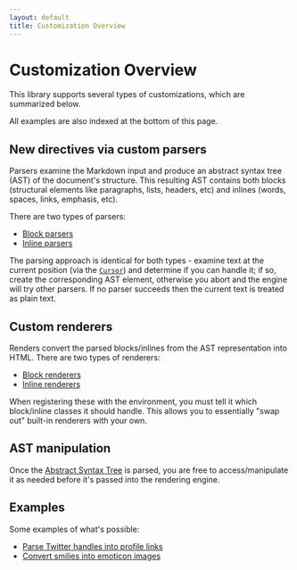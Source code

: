 ```yaml
---
layout: default
title: Customization Overview
---
```


Customization Overview
======================

This library supports several types of customizations, which are summarized below.

All examples are also indexed at the bottom of this page.

## New directives via custom parsers

Parsers examine the Markdown input and produce an abstract syntax tree (AST) of the document's structure.
This resulting AST contains both blocks (structural elements like paragraphs, lists, headers, etc) and inlines (words, spaces, links, emphasis, etc).

There are two types of parsers:

- [Block parsers](/0.20/customization/block-parsing/)
- [Inline parsers](/0.20/customization/inline-parsing/)

The parsing approach is identical for both types - examine text at the current position (via the [`Cursor`](/0.20/customization/cursor/)) and determine if you can handle it;
if so, create the corresponding AST element,
otherwise you abort and the engine will try other parsers.  If no parser succeeds then the current text is treated as plain text. 

## Custom renderers

Renders convert the parsed blocks/inlines from the AST representation into HTML.  There are two types of renderers:

- [Block renderers](/0.20/customization/block-rendering/)
- [Inline renderers](/0.20/customization/inline-rendering/)

When registering these with the environment, you must tell it which block/inline classes it should handle.  This allows you
to essentially "swap out" built-in renderers with your own.

## AST manipulation

Once the [Abstract Syntax Tree](/0.20/customization/abstract-syntax-tree/) is parsed, you are free to access/manipulate it as needed before it's passed into the rendering engine.

## Examples

Some examples of what's possible:

* [Parse Twitter handles into profile links](/0.20/customization/inline-parsing#example-1---twitter-handles)
* [Convert smilies into emoticon images](/0.20/customization/inline-parsing#example-2---emoticons)

